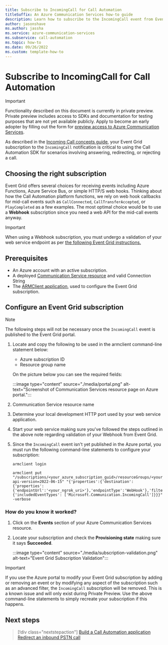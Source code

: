 ```yaml
---
title: Subscribe to IncomingCall for Call Automation
titleSuffix: An Azure Communication Services how-to guide
description: Learn how to subscribe to the IncomingCall event from Event Grid for the Call Automation SDK
author: jasonshave
ms.author: jassha
ms.service: azure-communication-services
ms.subservice: call-automation
ms.topic: how-to 
ms.date: 09/26/2022
ms.custom: template-how-to
---
```


# Subscribe to IncomingCall for Call Automation

> [!IMPORTANT]
> Functionality described on this document is currently in private preview. Private preview includes access to SDKs and documentation for testing purposes that are not yet available publicly. Apply to become an early adopter by filling out the form for [preview access to Azure Communication Services](https://aka.ms/ACS-EarlyAdopter).

As described in the [Incoming Call concepts guide](../../concepts/voice-video-calling/incoming-call-notification.md), your Event Grid subscription to the `IncomingCall` notification is critical to using the Call Automation SDK for scenarios involving answering, redirecting, or rejecting a call.

## Choosing the right subscription

Event Grid offers several choices for receiving events including Azure Functions, Azure Service Bus, or simple HTTP/S web hooks. Thinking about how the Call Automation platform functions, we rely on web hook callbacks for mid-call events such as `CallConnected`, `CallTransferAccepted`, or `PlayCompleted` as a few examples. The most optimal choice would be to use a **Webhook** subscription since you need a web API for the mid-call events anyway.

> [!IMPORTANT]
> When using a Webhook subscription, you must undergo a validation of your web service endpoint as per [the following Event Grid instructions.](../../../event-grid/webhook-event-delivery.md)

## Prerequisites

- An Azure account with an active subscription.
- A deployed [Communication Service resource](../../quickstarts/create-communication-resource.md) and valid Connection String
- The [ARMClient application](https://github.com/projectkudu/ARMClient), used to configure the Event Grid subscription.

## Configure an Event Grid subscription

> [!NOTE]
> The following steps will not be necessary once the `IncomingCall` event is published to the Event Grid portal.

1. Locate and copy the following to be used in the armclient command-line statement below:
    - Azure subscription ID
    - Resource group name

    On the picture below you can see the required fields:

    :::image type="content" source="./media/portal.png" alt-text="Screenshot of Communication Services resource page on Azure portal.":::

2. Communication Service resource name
3. Determine your local development HTTP port used by your web service application.
4. Start your web service making sure you've followed the steps outlined in the above note regarding validation of your Webhook from Event Grid.
5. Since the `IncomingCall` event isn't yet published in the Azure portal, you must run the following command-line statements to configure your subscription:

    ``` console
    armclient login

    armclient put "/subscriptions/<your_azure_subscription_guid>/resourceGroups/<your_resource_group_name>/providers/Microsoft.Communication/CommunicationServices/<your_acs_resource_name>/providers/Microsoft.EventGrid/eventSubscriptions/<subscription_name>?api-version=2022-06-15" "{'properties':{'destination':{'properties':{'endpointUrl':'<your_ngrok_uri>'},'endpointType':'WebHook'},'filter':{'includedEventTypes': ['Microsoft.Communication.IncomingCall']}}}" -verbose

    ```

### How do you know it worked?

1. Click on the **Events** section of your Azure Communication Services resource.
2. Locate your subscription and check the **Provisioning state** making sure it says **Succeeded**.

    :::image type="content" source="./media/subscription-validation.png" alt-text="Event Grid Subscription Validation":::

>[!IMPORTANT]
> If you use the Azure portal to modify your Event Grid subscription by adding or removing an event or by modifying any aspect of the subscription such as an advanced filter, the `IncomingCall` subscription will be removed. This is a known issue and will only exist during Private Preview. Use the above command-line statements to simply recreate your subscription if this happens.

## Next steps
> [!div class="nextstepaction"]
> [Build a Call Automation application](../../quickstarts/voice-video-calling/callflows-for-customer-interactions.md)
> [Redirect an inbound PSTN call](../../how-tos/call-automation-sdk/redirect-inbound-telephony-calls.md)
